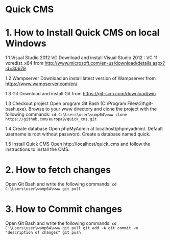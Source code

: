 # Quick CMS

# 1. How to Install Quick CMS on local Windows
1.1 Visual Studio 2012 VC
Download and install Visual Studio 2012 : VC 11 vcredist_x64 from http://www.microsoft.com/en-us/download/details.aspx?id=30679

1.2 Wampserver
Download an install latest version of Wampserver from https://www.wampserver.com/en/

1.3 Git
Download and install Git from https://git-scm.com/download/win

1.3 Checkout project
Open program Git Bash (C:\Program Files\Git\git-bash.exe). Browse to your www directory and clone the project with the following commands:
`cd C:\Users\user\wamp64\www
clone https://github.com/europa9/quick_cms.git`

1.4 Create database
Open phpMyAdmin at localhost/phpmyadmin/. Default username is root without password. Create a database named quick.

1.5 Install Quick CMS
Open http://localhost/quick_cms and follow the instructions to install the CMS.


# 2. How to fetch changes
Open Git Bash and write the following commands:
`cd C:\Users\user\wamp64\www
git pull`

# 3. How to Commit changes
Open Git Bash and write the following commands:
`cd C:\Users\user\wamp64\www
git pull
git add -A
git commit -m "description of changes"
git push`


